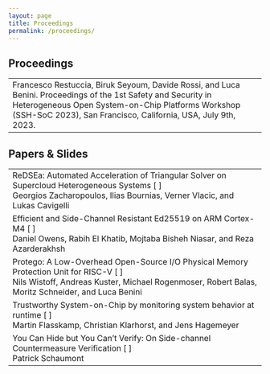 ```yaml
---
layout: page
title: Proceedings
permalink: /proceedings/
---
```


## Proceedings

<table class="program" cellspacing="2" cellpadding="2">
    <tbody>
        <tr>
            <td>Francesco Restuccia, Biruk Seyoum, Davide Rossi, and Luca Benini. Proceedings of the 1st Safety and Security in Heterogeneous Open System-on-Chip Platforms Workshop (SSH-SoC 2023), San Francisco, California, USA, July 9th, 2023.
            </td>
        </tr>
    </tbody>
</table>
        
## Papers & Slides

<table class="program" cellspacing="2" cellpadding="2">
    <tbody>
        <tr>
            <td>
                ReDSEa: Automated Acceleration of Triangular Solver on Supercloud Heterogeneous Systems [ 
                <a href="/assets/data/papers/redsea.pdf"><i class="fa fa-file-text-o"></i></a>
                ]
                <br>
                <span class="program-speaker">Georgios Zacharopoulos, Ilias Bournias, Verner Vlacic, and Lukas Cavigelli</span>
            </td>
        </tr>
        <tr>
            <td>
                Efficient and Side-Channel Resistant Ed25519 on ARM Cortex-M4 [ 
                <a href="/assets/data/papers/ed25519_4pg_camera-ready.pdf"><i class="fa fa-file-text-o"></i></a>
                ]
                <br>
                <span class="program-speaker">Daniel Owens, Rabih El Khatib, Mojtaba Bisheh Niasar, and Reza Azarderakhsh<br>
                </span>
            </td>
        </tr>
        <tr>
            <td>
                Protego: A Low-Overhead Open-Source I/O Physical Memory Protection Unit for RISC-V [ 
                <a href="/assets/data/papers/SSH_SOC_IOPMP-10.pdf"><i class="fa fa-file-text-o"></i></a>
                ]
                <br>
                <span class="program-speaker">Nils Wistoff, Andreas Kuster, Michael Rogenmoser, Robert Balas, Moritz Schneider, and Luca Benini<br>
                </span>
            </td>
        </tr>
        <tr>
            <td>
                Trustworthy System-on-Chip by monitoring system behavior at runtime [ 
                <a href="/assets/data/slides/SSH-SoC_2023_paper_3_camera-ready.pdf"><i class="fa fa-file-text-o"></i></a>
                ]
                <br>
                <span class="program-speaker">Martin Flasskamp, Christian Klarhorst, and Jens Hagemeyer<br>
                </span>
            </td>
        </tr>
        <tr>
            <td>
                You Can Hide but You Can’t Verify: On Side-channel Countermeasure Verification [ 
                <a href="/assets/data/papers/SSHSOC_2023-paper2.pdf"><i class="fa fa-file-text-o"></i></a>
                ]
                <br>
                <span class="program-speaker">Patrick Schaumont<br>
                </span>
            </td>
        </tr>
    </tbody>
</table>